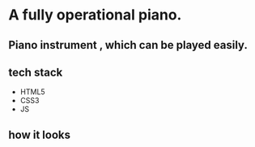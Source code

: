 # A fully operational piano.
## Piano instrument , which can be played easily.

## tech stack
- HTML5
- CSS3
- JS

## how it looks
